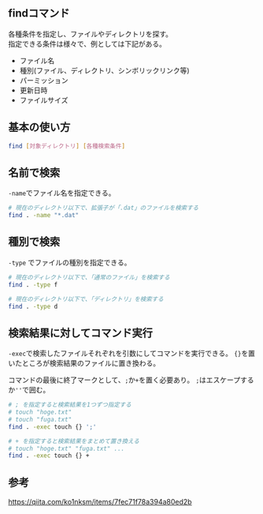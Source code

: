 ## findコマンド
各種条件を指定し、ファイルやディレクトリを探す。  
指定できる条件は様々で、例としては下記がある。

* ファイル名
* 種別(ファイル、ディレクトリ、シンボリックリンク等)
* パーミッション
* 更新日時
* ファイルサイズ

## 基本の使い方
```bash
find [対象ディレクトリ] [各種検索条件]
```

## 名前で検索
`-name`でファイル名を指定できる。

```bash
# 現在のディレクトリ以下で、拡張子が「.dat」のファイルを検索する
find . -name "*.dat"
```

## 種別で検索
`-type` でファイルの種別を指定できる。

```bash
# 現在のディレクトリ以下で、「通常のファイル」を検索する
find . -type f

# 現在のディレクトリ以下で、「ディレクトリ」を検索する
find . -type d
```

## 検索結果に対してコマンド実行
`-exec`で検索したファイルそれぞれを引数にしてコマンドを実行できる。
`{}`を置いたところが検索結果のファイルに置き換わる。

コマンドの最後に終了マークとして、`;`か`+`を置く必要あり。
`;`はエスケープするか`''`で囲む。
```bash
# ; を指定すると検索結果を1つずつ指定する
# touch "hoge.txt"
# touch "fuga.txt"
find . -exec touch {} ';'

# + を指定すると検索結果をまとめて置き換える
# touch "hoge.txt" "fuga.txt" ...
find . -exec touch {} +
```

## 参考
<https://qiita.com/ko1nksm/items/7fec71f78a394a80ed2b>
